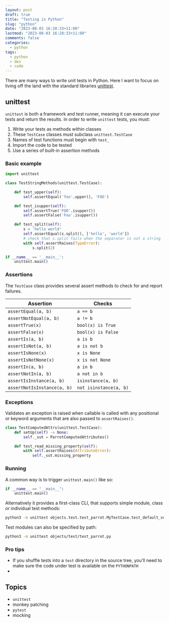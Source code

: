 ```yaml
---
layout: post
draft: true
title: "Testing in Python"
slug: "python"
date: "2023-08-03 16:28:33+11:00"
lastmod: "2023-08-03 16:28:33+11:00"
comments: false
categories:
  - python
tags:
  - python
  - dev
  - code
---
```


There are many ways to write unit tests in Python. Here I want to focus on living off the land with the standard libraries [unittest](https://docs.python.org/3/library/unittest.html).

## unittest

`unittest` is both a framework and test runner, meaning it can execute your tests and return the results. In order to write `unittest` tests, you must:

1. Write your tests as methods within classes
1. These `TestCase` classes must subclass `unittest.TestCase`
1. Names of test functions must begin with `test_`
1. Import the code to be tested
1. Use a series of built-in assertion methods

### Basic example

```python
import unittest

class TestStringMethods(unittest.TestCase):

    def test_upper(self):
        self.assertEqual('foo'.upper(), 'FOO')

    def test_isupper(self):
        self.assertTrue('FOO'.isupper())
        self.assertFalse('Foo'.isupper())

    def test_split(self):
        s = 'hello world'
        self.assertEqual(s.split(), ['hello', 'world'])
        # check that s.split fails when the separator is not a string
        with self.assertRaises(TypeError):
            s.split(2)

if __name__ == '__main__':
    unittest.main()
```

### Assertions

The `TestCase` class provides several assert methods to check for and report failures. 

| Assertion                   | Checks                 |
| --------------------------- | ---------------------- |
| `assertEqual(a, b)`         | `a == b`               |
| `assertNotEqual(a, b)`      | `a != b`               |
| `assertTrue(x)`             | `bool(x) is True`      |
| `assertFalse(x)`            | `bool(x) is False`     |
| `assertIs(a, b)`            | `a is b`               |
| `assertIsNot(a, b)`         | `a is not b`           |
| `assertIsNone(x)`           | `x is None`            |
| `assertIsNotNone(x)`        | `x is not None`        |
| `assertIn(a, b)`            | `a in b`               |
| `assertNotIn(a, b)`         | `a not in b`           |
| `assertIsInstance(a, b)`    | `isinstance(a, b)`     |
| `assertNotIsInstance(a, b)` | `not isinstance(a, b)` |


### Exceptions

Validates an exception is raised when callable is called with any positional or keyword arguments that are also passed to `assertRaises()`.

```python
class TestComputedAttrs(unittest.TestCase):
    def setUp(self) -> None:
        self._sut = ParrotComputedAttributes()

    def test_read_missing_property(self):
        with self.assertRaises(AttributeError):
            self._sut.missing_property
```


### Running

A common way is to trigger `unittest.main()` like so:

```python
if __name__ == "__main__":
    unittest.main()
```

Alternatively it provides a first-class CLI, that supports simple module, class or individual test methods:

```bash
python3 -m unittest objects.test.test_parrot.MyTestCase.test_default_voltage
```

Test modules can also be specified by path:

```bash
python3 -m unittest objects/test/test_parrot.py
```

### Pro tips

- If you shuffle tests into a `test` directory in the source tree, you’ll need to make sure the code under test is available on the `PYTHONPATH`
-

## Topics

- `unittest`
- monkey patching
- `pytest`
- mocking
